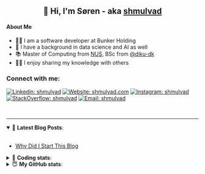 <h2 align="center">
	👋 Hi, I'm Søren - aka <a href="https://shmulvad.com">shmulvad</a>
</h2>

#### About Me
- 👨‍💻 I am a software developer at Bunker Holding
- 🤖 I have a background in data science and AI as well
- 📚 Master of Computing from [NUS], BSc from [@diku-dk]
- 👨‍🏫 I enjoy sharing my knowledge with others

### Connect with me:

[![Linkedin: shmulvad](https://img.shields.io/badge/shmulvad-blue?style=flat&logo=Linkedin&logoColor=white)][linkedin]
[![Website: shmulvad.com](https://img.shields.io/badge/shmulvad.com-47CCCC?&style=flat&logo=Google-Chrome&logoColor=white)][website]
[![Instagram: shmulvad](https://img.shields.io/badge/-@shmulvad-purple?style=flat&logo=Instagram&logoColor=white)][instagram]
[![StackOverflow: shmulvad](https://img.shields.io/badge/shmulvad-FE7A16?style=flat&logo=stack-overflow&logoColor=white)][stackOverflow]
[![Email: shmulvad](https://img.shields.io/badge/shmulvad-D14836?style=flat&logo=gmail&logoColor=white)][mail]

<br />

---

<details open>
 <summary>📕 <b>Latest Blog Posts</b>: </summary>

<br>

<!-- BLOG-POST-LIST:START -->
- [Why Did I Start This Blog](https://shmulvad.com/blog/why-did-start-this-blog)
<!-- BLOG-POST-LIST:END -->

</details>

<!-- --- -->

<details>
 <summary>🤖 <b>Coding stats</b>: </summary>

<br>

NOTE: Doesn't track coding at work.

<!--START_SECTION:waka-->
![Code Time](http://img.shields.io/badge/Code%20Time-3%2C134%20hrs%2012%20mins-blue)

**I'm an Early 🐤** 

```text
🌞 Morning                2303 commits        ██████░░░░░░░░░░░░░░░░░░░   23.93 % 
🌆 Daytime                3407 commits        █████████░░░░░░░░░░░░░░░░   35.41 % 
🌃 Evening                2777 commits        ███████░░░░░░░░░░░░░░░░░░   28.86 % 
🌙 Night                  1135 commits        ███░░░░░░░░░░░░░░░░░░░░░░   11.80 % 
```


📊 **This Week I Spent My Time On** 

```text
💬 Programming Languages: 
Other                    16 mins             ██████████░░░░░░░░░░░░░░░   39.18 % 
Python                   15 mins             █████████░░░░░░░░░░░░░░░░   35.46 % 
Gettext Catalog          7 mins              ████░░░░░░░░░░░░░░░░░░░░░   16.86 % 
YAML                     1 min               █░░░░░░░░░░░░░░░░░░░░░░░░   03.95 % 
Bash                     1 min               █░░░░░░░░░░░░░░░░░░░░░░░░   03.12 % 

🔥 Editors: 
VS Code                  25 mins             ███████████████░░░░░░░░░░   60.82 % 
Zsh                      16 mins             ██████████░░░░░░░░░░░░░░░   39.18 % 

🐱‍💻 Projects: 
km24-core                42 mins             █████████████████████████   100.00 % 
```


 Last Updated on 04/10/2025 18:46:43 UTC
<!--END_SECTION:waka-->

</details>

<!-- --- -->

<details>
 <summary>😇 <b>My GitHub stats</b>: </summary>

<br>

<img align="left" alt="shmulvad's Github Stats" src="https://github-readme-stats.vercel.app/api?username=shmulvad&show_icons=true&hide_border=true" />

</details>



[website]: https://shmulvad.com
[linkedin]: https://linkedin.com/in/shmulvad
[instagram]: https://instagram.com/shmulvad
[stackOverflow]: https://stackoverflow.com/users/9248793/shmulvad
[mail]: mailto:shmulvad@gmail.com
[@diku-dk]: https://github.com/diku-dk
[github]: https://github.com/shmulvad
[NUS]: https://www.nus.edu.sg
